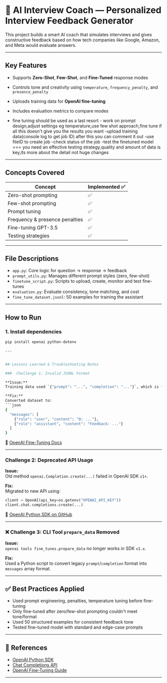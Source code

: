 # 🤖 AI Interview Coach — Personalized Interview Feedback Generator

This project builds a smart AI coach that simulates interviews and gives constructive feedback based on how tech companies like Google, Amazon, and Meta would evaluate answers.

---

##  Key Features

- Supports **Zero-Shot**, **Few-Shot**, and **Fine-Tuned** response modes
- Controls tone and creativity using `temperature`, `frequency_penalty`, and `presence_penalty`
- Uploads training data for **OpenAI fine-tuning**
- Includes evaluation metrics to compare modes

- fine tuning should be used as a last resort - work on prompt design,adjust settings eg temperature,use few shot approach,fine tune if all this doesn't give you the results you want
-upload training data(console log to get job ID) after this you can comment it out
-use fileID to create job
-check status of the job
-test the finetuned model
=== you need an effective testing strategy,quality and amount of data is key,its more about the detail not huge changes
---

##  Concepts Covered

| Concept                 | Implemented ✅ |
|-------------------------|----------------|
| Zero-shot prompting     | ✅              |
| Few-shot prompting      | ✅              |
| Prompt tuning           | ✅              |
| Frequency & presence penalties | ✅       |
| Fine-tuning GPT-3.5     | ✅              |
| Testing strategies      | ✅              |

---

## File Descriptions

- `app.py`: Core logic for question → response → feedback
- `prompt_utils.py`: Manages different prompt styles (zero, few-shot)
- `finetune_script.py`: Scripts to upload, create, monitor and test fine-tunes
- `evaluation.py`: Evaluate consistency, tone matching, and cost
- `fine_tune_dataset.jsonl`: 50 examples for training the assistant

---

##  How to Run

### 1. Install dependencies
```bash
pip install openai python-dotenv

---


## Lessons Learned & Troubleshooting Notes

###  Challenge 1: Invalid JSONL Format

**Issue:**  
Training data used `{"prompt": "...", "completion": "..."}`, which is **invalid** for `gpt-3.5-turbo`.

**Fix:**  
Converted dataset to:
```json
{
  "messages": [
    {"role": "user", "content": "Q: ..."},
    {"role": "assistant", "content": "Feedback: ..."}
  ]
}
```

🔗 [OpenAI Fine-Tuning Docs](https://platform.openai.com/docs/guides/fine-tuning)

---

### Challenge 2: Deprecated API Usage

**Issue:**  
Old method `openai.Completion.create(...)` failed in OpenAI SDK `v1+`.

**Fix:**  
Migrated to new API using:

```python
client = OpenAI(api_key=os.getenv("OPENAI_API_KEY"))
client.chat.completions.create(...)
```

🔗 [OpenAI Python SDK on GitHub](https://github.com/openai/openai-python)

---

### ❌ Challenge 3: CLI Tool `prepare_data` Removed

**Issue:**  
`openai tools fine_tunes.prepare_data` no longer works in SDK `v1.x`.

**Fix:**  
Used a Python script to convert legacy `prompt`/`completion` format into `messages` array format.

---

## ✅ Best Practices Applied

- Used prompt engineering, penalties, temperature tuning before fine-tuning
- Only fine-tuned after zero/few-shot prompting couldn't meet tone/format
- Used 50 structured examples for consistent feedback tone
- Tested fine-tuned model with standard and edge-case prompts

---

## 📎 References

- [OpenAI Python SDK](https://github.com/openai/openai-python)
- [Chat Completions API](https://platform.openai.com/docs/guides/gpt/chat-completions-api)
- [OpenAI Fine-Tuning Guide](https://platform.openai.com/docs/guides/fine-tuning)

---